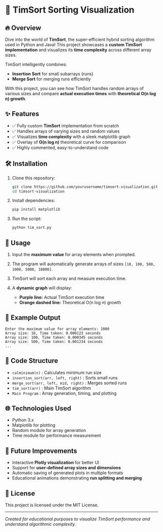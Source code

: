 # 🚀 TimSort Sorting Visualization


## 🔥 Overview

Dive into the world of **TimSort**, the super-efficient hybrid sorting algorithm used in Python and Java! This project showcases a **custom TimSort implementation** and visualizes its **time complexity** across different array sizes.

TimSort intelligently combines:

* **Insertion Sort** for small subarrays (runs)
* **Merge Sort** for merging runs efficiently

With this project, you can see how TimSort handles random arrays of various sizes and compare **actual execution times** with **theoretical O(n log n) growth**.

## ✨ Features

* ✅ Fully custom **TimSort** implementation from scratch
* ✅ Handles arrays of varying sizes and random values
* ✅ Visualizes **time complexity** with a sleek matplotlib graph
* ✅ Overlay of **O(n log n)** theoretical curve for comparison
* ✅ Highly commented, easy-to-understand code

## 🛠 Installation

1. Clone this repository:

   ```bash
   git clone https://github.com/yourusername/timsort-visualization.git
   cd timsort-visualization
   ```
2. Install dependencies:

   ```bash
   pip install matplotlib
   ```
3. Run the script:

   ```bash
   python tim_sort.py
   ```

## 🚀 Usage

1. Input the **maximum value** for array elements when prompted.
2. The program will automatically generate arrays of sizes `[10, 100, 500, 1000, 5000, 10000]`.
3. TimSort will sort each array and measure execution time.
4. A **dynamic graph** will display:

   * **Purple line:** Actual TimSort execution time
   * **Orange dashed line:** Theoretical O(n log n) growth

## 🎯 Example Output

```
Enter the maximum value for array elements: 1000
Array size: 10, Time taken: 0.000123 seconds
Array size: 100, Time taken: 0.000345 seconds
Array size: 500, Time taken: 0.001234 seconds
...
```

## 📂 Code Structure

* `calminimum(n)` : Calculates minimum run size
* `insertion_sort(arr, left, right)` : Sorts small runs
* `merge_sort(arr, left, mid, right)` : Merges sorted runs
* `tim_sort(arr)` : Main TimSort algorithm
* `Main Program` : Array generation, timing, and plotting

## 🌐 Technologies Used

* Python 3.x
* Matplotlib for plotting
* Random module for array generation
* Time module for performance measurement

## 🔮 Future Improvements

* Interactive **Plotly visualization** for better UI
* Support for **user-defined array sizes and dimensions**
* Automatic saving of generated plots in multiple formats
* Educational animations demonstrating **run splitting and merging**

## 📝 License

This project is licensed under the MIT License.

---

*Created for educational purposes to visualize TimSort performance and understand algorithmic complexity.*
